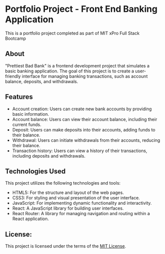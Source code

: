 # Portfolio Project - Front End Banking Application

This is a portfolio project completed as part of MIT xPro Full Stack Bootcamp

## About

"Prettiest Bad Bank" is a frontend development project that simulates a basic banking application. The goal of this project is to create a user-friendly interface for managing banking transactions, such as account balance, deposits, and withdrawals.

## Features
- Account creation: Users can create new bank accounts by providing basic information.
- Account balance: Users can view their account balance, including their current funds.
- Deposit: Users can make deposits into their accounts, adding funds to their balance.
- Withdrawal: Users can initiate withdrawals from their accounts, reducing their balance.
- Transaction history: Users can view a history of their transactions, including deposits and withdrawals.


## Technologies Used
This project utilizes the following technologies and tools:

- HTML5: For the structure and layout of the web pages.
- CSS3: For styling and visual presentation of the user interface.
- JavaScript: For implementing dynamic functionality and interactivity.
- React: A JavaScript library for building user interfaces.
- React Router: A library for managing navigation and routing within a React application.

## License:

This project is licensed under the terms of the <a href="https://github.com/smolTypo/PrettiestBadBank/blob/main/LICENSE">MIT License</a>.
